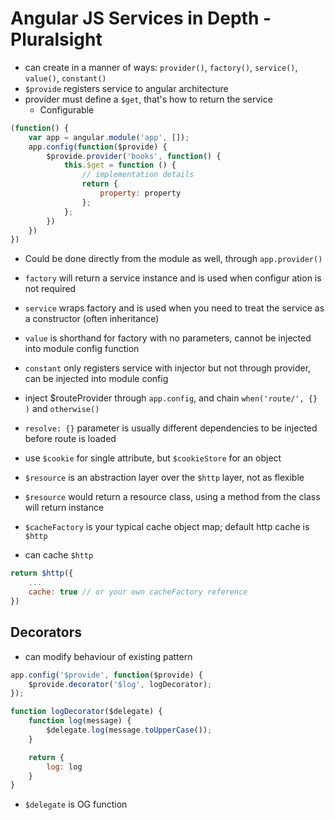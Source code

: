 # Angular JS Services in Depth - Pluralsight

- can create in a manner of ways: `provider()`, `factory()`, `service()`, `value()`, `constant()`
- `$provide` registers service to angular architecture
- provider must define a `$get`, that's how to return the service
    * Configurable 
``` javascript
(function() {
    var app = angular.module('app', []);
    app.config(function($provide) {
        $provide.provider('books', function() {
            this.$get = function () {
                // implementation details
                return {
                    property: property
                };
            };
        })
    })
})
```
- Could be done directly from the module as well, through `app.provider()`
- `factory` will return a service instance and is used when configur  ation is not required
- `service` wraps factory and is used when you need to treat the service as a constructor (often inheritance)
- `value` is shorthand for factory with no parameters, cannot be injected into module config function
- `constant` only registers service with injector but not through provider, can be injected into module config

- inject $routeProvider through `app.config`, and chain `when('route/', {} )` and `otherwise()`
- `resolve: {}` parameter is usually different dependencies to be injected before route is loaded
- use `$cookie` for single attribute, but `$cookieStore` for an object
- `$resource` is an abstraction layer over the `$http` layer, not as flexible
- `$resource` would return a resource class, using a method from the class will return instance

- `$cacheFactory` is your typical cache object map; default http cache is `$http`
- can cache `$http`
``` javascript
return $http({
    ...
    cache: true // or your own cacheFactory reference
})
```

## Decorators
- can modify behaviour of existing pattern
```javascript 
app.config('$provide', function($provide) { 
    $provide.decorator('$log', logDecorator);
});

function logDecorator($delegate) {
    function log(message) {
        $delegate.log(message.toUpperCase());
    }

    return {
        log: log
    }
}
```
- `$delegate` is OG function